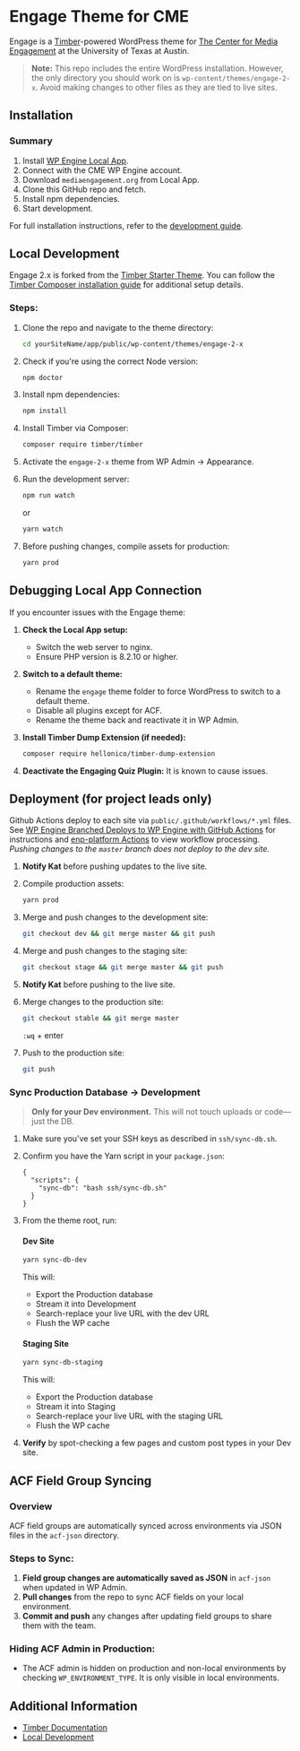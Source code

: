 <!----- Conversion time: 1.029 seconds.


Using this Markdown file:

1. Cut and paste this output into your source file.
2. See the notes and action items below regarding this conversion run.
3. Check the rendered output (headings, lists, code blocks, tables) for proper
   formatting and use a linkchecker before you publish this page.

Conversion notes:

* Docs to Markdown version 1.0β21
* Thu Apr 02 2020 11:55:39 GMT-0700 (PDT)
* Source doc: CME Updated Readme.md
----->

# Engage Theme for CME

Engage is a [Timber](https://timber.github.io/docs/)-powered WordPress theme for [The Center for Media Engagement](https://mediaengagement.org/) at the University of Texas at Austin.

> **Note:** This repo includes the entire WordPress installation. However, the only directory you should work on is `wp-content/themes/engage-2-x`. Avoid making changes to other files as they are tied to live sites.

## Installation

### Summary

1. Install [WP Engine Local App](http://localwp.com/).
2. Connect with the CME WP Engine account.
3. Download `mediaengagement.org` from Local App.
4. Clone this GitHub repo and fetch.
5. Install npm dependencies.
6. Start development.

For full installation instructions, refer to the [development guide](https://docs.mediaengagement.org/mediaengagement/#installation).

## Local Development

Engage 2.x is forked from the [Timber Starter Theme](https://github.com/timber/starter-theme). You can follow the [Timber Composer installation guide](https://timber.github.io/docs/getting-started/switch-to-composer/) for additional setup details.

### Steps:

1. Clone the repo and navigate to the theme directory:

    ```bash
    cd yourSiteName/app/public/wp-content/themes/engage-2-x
    ```

2. Check if you're using the correct Node version:

    ```bash
    npm doctor
    ```

3. Install npm dependencies:

    ```bash
    npm install
    ```

4. Install Timber via Composer:

    ```bash
    composer require timber/timber
    ```

5. Activate the `engage-2-x` theme from WP Admin → Appearance.

6. Run the development server:

    ```bash
    npm run watch
    ```
    or
    ```bash
    yarn watch
    ```

7. Before pushing changes, compile assets for production:

    ```bash
    yarn prod
    ```

## Debugging Local App Connection

If you encounter issues with the Engage theme:

1. **Check the Local App setup:**
    - Switch the web server to nginx.
    - Ensure PHP version is 8.2.10 or higher.

2. **Switch to a default theme:**
    - Rename the `engage` theme folder to force WordPress to switch to a default theme.
    - Disable all plugins except for ACF.
    - Rename the theme back and reactivate it in WP Admin.

3. **Install Timber Dump Extension (if needed):**

    ```bash
    composer require hellonico/timber-dump-extension
    ```

4. **Deactivate the Engaging Quiz Plugin:** It is known to cause issues.

## Deployment (for project leads only)

Github Actions deploy to each site via `public/.github/workflows/*.yml` files. See [WP Engine Branched Deploys to WP Engine with GitHub Actions](https://wpengine.com/builders/branched-deploys-wp-engine-github-actions/) for instructions and [enp-platform Actions](https://github.com/engagingnewsproject/enp-platform/actions) to view workflow processing. _Pushing changes to the `master` branch does not deploy to the dev site._

1. **Notify Kat** before pushing updates to the live site.
2. Compile production assets:

    ```bash
    yarn prod
    ```

3. Merge and push changes to the development site:

    ```bash
    git checkout dev && git merge master && git push
    ```

4. Merge and push changes to the staging site:

    ```bash
    git checkout stage && git merge master && git push
    ```

5. **Notify Kat** before pushing to the live site.
6. Merge changes to the production site:

    ```bash
    git checkout stable && git merge master
    ```

    `:wq` + enter
    
7. Push to the production site:

    ```bash
    git push
    ```

### Sync Production Database → Development

> **Only for your Dev environment.** This will not touch uploads or code—just the DB.

1. Make sure you’ve set your SSH keys as described in `ssh/sync-db.sh`.  
2. Confirm you have the Yarn script in your `package.json`:
    ```jsonc
    {
      "scripts": {
        "sync-db": "bash ssh/sync-db.sh"
      }
    }
    ```
3. From the theme root, run:

    #### Dev Site
    ```bash
    yarn sync-db-dev
    ```
    This will:
    - Export the Production database  
    - Stream it into Development  
    - Search-replace your live URL with the dev URL  
    - Flush the WP cache  

    #### Staging Site
    ```bash
    yarn sync-db-staging
    ```
    This will:
    - Export the Production database  
    - Stream it into Staging  
    - Search-replace your live URL with the staging URL  
    - Flush the WP cache  

4. **Verify** by spot-checking a few pages and custom post types in your Dev site.

## ACF Field Group Syncing

### Overview

ACF field groups are automatically synced across environments via JSON files in the `acf-json` directory.

### Steps to Sync:

1. **Field group changes are automatically saved as JSON** in `acf-json` when updated in WP Admin.
2. **Pull changes** from the repo to sync ACF fields on your local environment.
3. **Commit and push** any changes after updating field groups to share them with the team.

### Hiding ACF Admin in Production:

- The ACF admin is hidden on production and non-local environments by checking `WP_ENVIRONMENT_TYPE`. It is only visible in local environments.

## Additional Information

- [Timber Documentation](https://timber.github.io/docs/)
- [Local Development](https://docs.mediaengagement.org/mediaengagement/#local-development)
